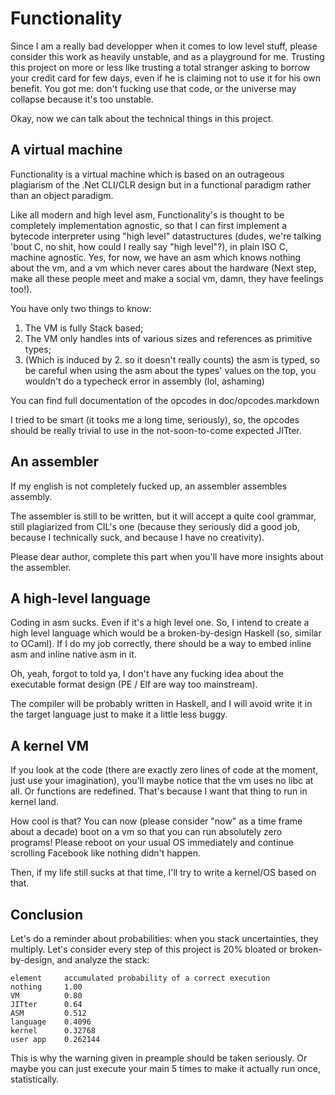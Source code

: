 Functionality
=============

Since I am a really bad developper when it comes to low level stuff, please
consider this work as heavily unstable, and as a playground for me. Trusting
this project on more or less like trusting a total stranger asking to borrow
your credit card for few days, even if he is claiming not to use it for his own
benefit. You got me: don't fucking use that code, or the universe may collapse
because it's too unstable.

Okay, now we can talk about the technical things in this project.

A virtual machine
-----------------

Functionality is a virtual machine which is based on an outrageous plagiarism
of the .Net CLI/CLR design but in a functional paradigm rather than an object
paradigm.

Like all modern and high level asm, Functionality's is thought to be completely
implementation agnostic, so that I can first implement a bytecode interpreter
using "high level"  datastructures (dudes, we're talking 'bout C, no shit, how
could I really say "high level"?), in plain ISO C, machine agnostic. Yes, for
now, we have an asm which knows nothing about the vm, and a vm which never
cares about the hardware (Next step, make all these people meet and make a
social vm, damn, they have feelings too!).

You have only two things to know:

1. The VM is fully Stack based;
2. The VM only handles ints of various sizes and references as primitive types;
3. (Which is induced by 2. so it doesn't really counts) the asm is typed, so be
   careful when using the asm about the types' values on the top, you wouldn't
   do a typecheck error in assembly (lol, ashaming)

You can find full documentation of the opcodes in doc/opcodes.markdown

I tried to be smart (it tooks me a long time, seriously), so, the opcodes
should be really trivial to use in the not-soon-to-come expected JITter.

An assembler
------------

If my english is not completely fucked up, an assembler assembles assembly.

The assembler is still to be written, but it will accept a quite cool grammar,
still plagiarized from CIL's one (because they seriously did a good job,
because I technically suck, and because I have no creativity).

Please dear author, complete this part when you'll have more insights about the
assembler.

A high-level language
---------------------

Coding in asm sucks. Even if it's a high level one. So, I intend to create a
high level language which would be a broken-by-design Haskell (so, similar to
OCaml). If I do my job correctly, there should be a way to embed inline asm and
inline native asm in it.

Oh, yeah, forgot to told ya, I don't have any fucking idea about the executable
format design (PE / Elf are way too mainstream).

The compiler will be probably written in Haskell, and I will avoid write it in
the target language just to make it a little less buggy.

A kernel VM
-----------

If you look at the code (there are exactly zero lines of code at the moment,
just use your imagination), you'll maybe notice that the vm uses no libc at
all. Or functions are redefined. That's because I want that thing to run in
kernel land.

How cool is that? You can now (please consider "now" as a time frame about a
decade) boot on a vm so that you can run absolutely zero programs! Please
reboot on your usual OS immediately and continue scrolling Facebook like
nothing didn't happen.

Then, if my life still sucks at that time, I'll try to write a kernel/OS based
on that.

Conclusion
----------

Let's do a reminder about probabilities: when you stack uncertainties, they
multiply. Let's consider every step of this project is 20% bloated or
broken-by-design, and analyze the stack:

    element     accumulated probability of a correct execution
    nothing     1.00
    VM          0.80
    JITter      0.64
    ASM         0.512
    language    0.4096
    kernel      0.32768
    user app    0.262144

This is why the warning given in preample should be taken seriously. Or maybe
you can just execute your main 5 times to make it actually run once,
statistically.

